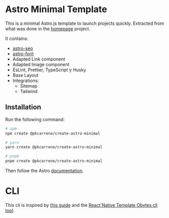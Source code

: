 # Astro Minimal Template

This is a minimal Astro.js template to launch projects quickly. Extracted from what was done in the [homepage](https://github.com/Pkcarreno/homepage) project.

It contains:

- [astro-seo](https://github.com/jonasmerlin/astro-seo)
- [astro-font](https://github.com/rishi-raj-jain/astro-font/)
- Adapted Link component
- Adapted Image component
- EsLint, Prettier, TypeScript y Husky
- Base Layout
- Integrations:
  - Sitemap
  - Tailwind

## Installation

Run the following command:

```bash
# npm
npm create @pkcarreno/create-astro-minimal

# yarn
yarn create @pkcarreno/create-astro-minimal

# pnpm
pnpm create @pkcarreno/create-astro-minimal
```

Then follow the Astro [documentation](https://docs.astro.build/en/getting-started/).

# CLI

This cli is inspired by [this guide](https://dev.to/duwainevandriel/build-your-own-project-template-generator-59k4) and the [React Native Template Obytes cli tool](https://github.com/obytes/react-native-template-obytes/tree/master/cli).
